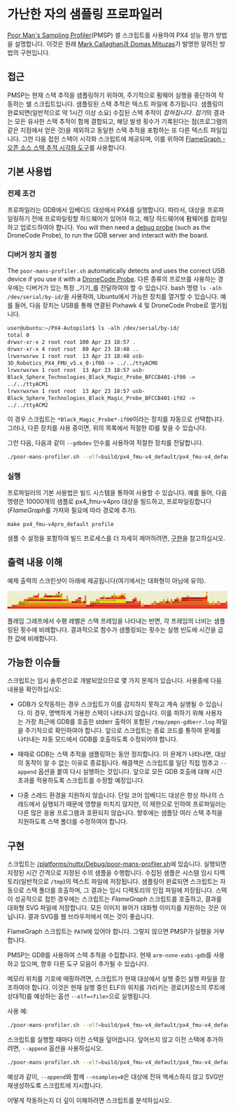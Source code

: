# 가난한 자의 샘플링 프로파일러

[Poor Man's Sampling Profiler](https://github.com/PX4/PX4-Autopilot/blob/master/platforms/nuttx/Debug/poor-mans-profiler.sh)(PMSP) 셸 스크립트를 사용하여 PX4 성능 평가 방법을 설명합니다. 이것은 원래 [Mark Callaghan과 Domas Mituzas](https://poormansprofiler.org/)가 발명한 알려진 방법의 구현입니다.

## 접근

PMSP는 현재 스택 추적을 샘플링하기 위하여, 주기적으로 펌웨어 실행을 중단하여 작동하는 쉘 스크립트입니다. 샘플링된 스택 추적은 텍스트 파일에 추가됩니다. 샘플링이 완료되면(일반적으로 약 1시간 이상 소요) 수집된 스택 추적이 *접혀집니다*. *접기*의 결과는 모든 유사한 스택 추적이 함께 결합되고, 해당 발생 횟수가 기록된다는 점(프로그램의 같은 지점에서 얻은 것)을 제외하고 동일한 스택 추적을 포함하는 또 다른 텍스트 파일입니다. 그런 다음 접힌 스택이 시각화 스크립트에 제공되며, 이를 위하여 [FlameGraph - 오픈 소스 스택 추적 시각화 도구](http://www.brendangregg.com/flamegraphs.html)를 사용합니다.

## 기본 사용법

### 전제 조건

프로파일러는 GDB에서 임베디드 대상에서 PX4를 실행합니다. 따라서, 대상을 프로파일링하기 전에 프로파일링할 하드웨어가 있어야 하고, 해당 하드웨어에 펌웨어를 컴파일하고 업로드하여야 합니다. You will then need a [debug probe](../debug/swd_debug.md#debug-probes) (such as the DroneCode Probe), to run the GDB server and interact with the board.


### 디버거 장치 결정

The `poor-mans-profiler.sh` automatically detects and uses the correct USB device if you use it with a [DroneCode Probe](../debug/probe_bmp.md#dronecode-probe). 다른 종류의 프로브를 사용하는 경우에는 디버거가 있는 특정 _기기_를 전달하여야 할 수 있습니다. bash 명령 `ls -alh /dev/serial/by-id/`을 사용하여, Ubuntu에서 가능한 장치를 열거할 수 있습니다. 예를 들어, 다음 장치는 USB를 통해 연결된 Pixhawk 4 및 DroneCode Probe로 열거됩니다.
```
user@ubuntu:~/PX4-Autopilot$ ls -alh /dev/serial/by-id/
total 0
drwxr-xr-x 2 root root 100 Apr 23 18:57 .
drwxr-xr-x 4 root root  80 Apr 23 18:48 ..
lrwxrwxrwx 1 root root  13 Apr 23 18:48 usb-3D_Robotics_PX4_FMU_v5.x_0-if00 -> ../../ttyACM0
lrwxrwxrwx 1 root root  13 Apr 23 18:57 usb-Black_Sphere_Technologies_Black_Magic_Probe_BFCCB401-if00 -> ../../ttyACM1
lrwxrwxrwx 1 root root  13 Apr 23 18:57 usb-Black_Sphere_Technologies_Black_Magic_Probe_BFCCB401-if02 -> ../../ttyACM2
```

이 경우 스크립트는 `*Black_Magic_Probe*-if00`이라는 장치를 자동으로 선택합니다. 그러나, 다른 장치를 사용 중이면, 위의 목록에서 적절한 ID를 찾을 수 있습니다.

그런 다음, 다음과 같이 `--gdbdev` 인수를 사용하여 적절한 장치를 전달합니다.
```bash
./poor-mans-profiler.sh --elf=build/px4_fmu-v4_default/px4_fmu-v4_default.elf --nsamples=30000 --gdbdev=/dev/ttyACM2
```


### 실행

프로파일러의 기본 사용법은 빌드 시스템을 통하여 사용할 수 있습니다. 예를 들어, 다음 명령은 10000개의 샘플로 px4_fmu-v4pro 대상을 빌드하고, 프로파일링합니다(*FlameGraph*를 가져와 필요에 따라 경로에 추가).

```
make px4_fmu-v4pro_default profile
```

샘플 수 설정을 포함하여 빌드 프로세스를 더 자세히 제어하려면, [구현](#implementation)을 참고하십시오.

## 출력 내용 이해

예제 출력의 스크린샷이 아래에 제공됩니다(여기에서는 대화형이 아님에 유의).

![FlameGraph 예제](../../assets/debug/flamegraph-example.png)

플레임 그래프에서 수평 레벨은 스택 프레임을 나타내는 반면, 각 프레임의 너비는 샘플링된 횟수에 비례합니다. 결과적으로 함수가 샘플링되는 횟수는 실행 빈도에 시간을 곱한 값에 비례합니다.

## 가능한 이슈들

스크립트는 임시 솔루션으로 개발되었으므로 몇 가지 문제가 있습니다. 사용중에 다음 내용을 확인하십시오:

* GDB가 오작동하는 경우 스크립트가 이를 감지하지 못하고 계속 실행될 수 있습니다. 이 경우, 명백하게 가용한 스택이 나타나지 않습니다. 이를 피하기 위해 사용자는 가장 최근에 GDB를 호출한 stderr 출력이 포함된 `/tmp/pmpn-gdberr.log` 파일을 주기적으로 확인하여야 합니다. 앞으로 스크립트는 종료 코드를 통하여 문제를 나타내는 자동 모드에서 GDB를 호출하도록 수정되어야 합니다.

* 때때로 GDB는 스택 추적을 샘플링하는 동안 정지합니다. 이 문제가 나타나면, 대상의 동작이 알 수 없는 이유로 종료됩니다. 해결책은 스크립트를 일단 직접 멈추고 `--append` 옵션을 붙여 다시 실행하는 것입니다. 앞으로 모든 GDB 호출에 대해 시간 초과를 적용하도록 스크립트를 수정할 예정입니다.

* 다중 스레드 환경을 지원하지 않습니다. 단일 코어 임베디드 대상은 항상 하나의 스레드에서 실행되기 때문에 영향을 미치지 않지만, 이 제한으로 인하여 프로파일러는 다른 많은 응용 프로그램과 호환되지 않습니다. 향후에는 샘플당 여러 스택 추적을 지원하도록 스택 폴더를 수정하여야 합니다.

## 구현

스크립트는 [/platforms/nuttx/Debug/poor-mans-profiler.sh](https://github.com/PX4/PX4-Autopilot/blob/master/platforms/nuttx/Debug/poor-mans-profiler.sh)에 있습니다. 실행되면 지정된 시간 간격으로 지정된 수의 샘플을 수행합니다. 수집된 샘플은 시스템 임시 디렉토리(일반적으로 `/tmp`)의 텍스트 파일에 저장됩니다. 샘플링이 완료되면 스크립트는 자동으로 스택 폴더를 호출하며, 그 결과는 임시 디렉토리의 인접 파일에 저장됩니다. 스택이 성공적으로 접힌 경우에는 스크립트는 *FlameGraph* 스크립트를 호출하고, 결과를 대화형 SVG 파일에 저장합니다. 모든 이미지 뷰어가 대화형 이미지를 지원하는 것은 아닙니다. 결과 SVG를 웹 브라우저에서 여는 것이 좋습니다.

FlameGraph 스크립트는 `PATH`에 있어야 합니다. 그렇지 않으면 PMSP가 실행을 거부합니다.

PMSP는 GDB를 사용하여 스택 추적을 수집합니다. 현재 `arm-none-eabi-gdb`를 사용하고 있으며, 향후 다른 도구 모음이 추가될 수 있습니다.

메모리 위치를 기호에 매핑하려면, 스크립트가 현재 대상에서 실행 중인 실행 파일을 참조하여야 합니다. 이것은 현재 실행 중인 ELF의 위치를 가리키는 경로(저장소의 루트에 상대적)를 예상하는 옵션 `--elf=<file>`으로 실행됩니다.

사용 예:

```bash
./poor-mans-profiler.sh --elf=build/px4_fmu-v4_default/px4_fmu-v4_default.elf --nsamples=30000
```

스크립트를 실행할 때마다 이전 스택을 덮어씁니다. 덮어쓰지 않고 이전 스택에 추가하려면, `--append` 옵션을 사용하십시오.

```bash
./poor-mans-profiler.sh --elf=build/px4_fmu-v4_default/px4_fmu-v4_default.elf --nsamples=30000 --append
```

예상과 같이, `--append`와 함께 `--nsamples=0`은 대상에 전혀 액세스하지 않고 SVG만 재생성하도록 스크립트에 지시합니다.

어떻게 작동하는지 더 깊이 이해하려면 스크립트를 분석하십시오.
